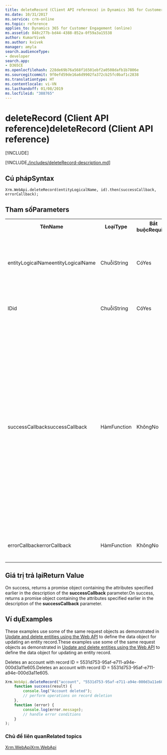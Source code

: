 ```yaml
---
title: deleteRecord (Client API reference) in Dynamics 365 for Customer Engagement| MicrosoftDocs
ms.date: 10/31/2017
ms.service: crm-online
ms.topic: reference
applies_to: Dynamics 365 for Customer Engagement (online)
ms.assetid: 848c277b-bd44-4388-852a-0f59a3a15538
author: KumarVivek
ms.author: kvivek
manager: amyla
search.audienceType:
- developer
search.app:
- D365CE
ms.openlocfilehash: 228de69b76a568f16501ebf2a0508dafb1b7806e
ms.sourcegitcommit: 9f0efd59de16a6d9902fa372cb25fc0baf1c2838
ms.translationtype: HT
ms.contentlocale: vi-VN
ms.lasthandoff: 01/08/2019
ms.locfileid: "388765"
---
```

# <a name="deleterecord-client-api-reference"></a><span data-ttu-id="69d1d-102">deleteRecord (Client API reference)</span><span class="sxs-lookup"><span data-stu-id="69d1d-102">deleteRecord (Client API reference)</span></span>

[!INCLUDE[](../../../../includes/cc_applies_to_update_9_0_0.md)]

[!INCLUDE[./includes/deleteRecord-description.md](./includes/deleteRecord-description.md)] 

## <a name="syntax"></a><span data-ttu-id="69d1d-103">Cú pháp</span><span class="sxs-lookup"><span data-stu-id="69d1d-103">Syntax</span></span>

`Xrm.WebApi.deleteRecord(entityLogicalName, id).then(successCallback, errorCallback);`

## <a name="parameters"></a><span data-ttu-id="69d1d-104">Tham số</span><span class="sxs-lookup"><span data-stu-id="69d1d-104">Parameters</span></span>

<table style="width:100%">
<tr>
<th><span data-ttu-id="69d1d-105">Tên</span><span class="sxs-lookup"><span data-stu-id="69d1d-105">Name</span></span></th>
<th><span data-ttu-id="69d1d-106">Loại</span><span class="sxs-lookup"><span data-stu-id="69d1d-106">Type</span></span></th>
<th><span data-ttu-id="69d1d-107">Bắt buộc</span><span class="sxs-lookup"><span data-stu-id="69d1d-107">Required</span></span></th>
<th><span data-ttu-id="69d1d-108">Mô tả</span><span class="sxs-lookup"><span data-stu-id="69d1d-108">Description</span></span></th>
</tr>
<tr>
<td><span data-ttu-id="69d1d-109">entityLogicalName</span><span class="sxs-lookup"><span data-stu-id="69d1d-109">entityLogicalName</span></span></td>
<td><span data-ttu-id="69d1d-110">Chuỗi</span><span class="sxs-lookup"><span data-stu-id="69d1d-110">String</span></span></td>
<td><span data-ttu-id="69d1d-111">Có</span><span class="sxs-lookup"><span data-stu-id="69d1d-111">Yes</span></span></td>
<td><span data-ttu-id="69d1d-112">The entity logical name of the record you want to delete.</span><span class="sxs-lookup"><span data-stu-id="69d1d-112">The entity logical name of the record you want to delete.</span></span> <span data-ttu-id="69d1d-113">For example: &quot;account&quot;.</span><span class="sxs-lookup"><span data-stu-id="69d1d-113">For example: &quot;account&quot;.</span></span> </td>
</tr>
<tr>
<td><span data-ttu-id="69d1d-114">ID</span><span class="sxs-lookup"><span data-stu-id="69d1d-114">id</span></span></td>
<td><span data-ttu-id="69d1d-115">Chuỗi</span><span class="sxs-lookup"><span data-stu-id="69d1d-115">String</span></span></td>
<td><span data-ttu-id="69d1d-116">Có</span><span class="sxs-lookup"><span data-stu-id="69d1d-116">Yes</span></span></td>
<td><span data-ttu-id="69d1d-117">GUID of the entity record you want to delete.</span><span class="sxs-lookup"><span data-stu-id="69d1d-117">GUID of the entity record you want to delete.</span></span></td>
</tr>
<tr>
<td><span data-ttu-id="69d1d-118">successCallback</span><span class="sxs-lookup"><span data-stu-id="69d1d-118">successCallback</span></span></td>
<td><span data-ttu-id="69d1d-119">Hàm</span><span class="sxs-lookup"><span data-stu-id="69d1d-119">Function</span></span></td>
<td><span data-ttu-id="69d1d-120">Không</span><span class="sxs-lookup"><span data-stu-id="69d1d-120">No</span></span></td>
<td><p><span data-ttu-id="69d1d-121">A function to call when a record is deleted.</span><span class="sxs-lookup"><span data-stu-id="69d1d-121">A function to call when a record is deleted.</span></span> <span data-ttu-id="69d1d-122">An object with the following properties will be passed to identify the deleted record:</span><span class="sxs-lookup"><span data-stu-id="69d1d-122">An object with the following properties will be passed to identify the deleted record:</span></span></p>
<ul>
<li><span data-ttu-id="69d1d-123"><b>entityType</b>: String.</span><span class="sxs-lookup"><span data-stu-id="69d1d-123"><b>entityType</b>: String.</span></span> <span data-ttu-id="69d1d-124">The entity type of the record.</span><span class="sxs-lookup"><span data-stu-id="69d1d-124">The entity type of the record.</span></span></li>
<li><span data-ttu-id="69d1d-125"><b>id</b>: String.</span><span class="sxs-lookup"><span data-stu-id="69d1d-125"><b>id</b>: String.</span></span> <span data-ttu-id="69d1d-126">GUID of the record.</span><span class="sxs-lookup"><span data-stu-id="69d1d-126">GUID of the record.</span></span></li>
<li><span data-ttu-id="69d1d-127"><b>name</b>: String.</span><span class="sxs-lookup"><span data-stu-id="69d1d-127"><b>name</b>: String.</span></span> <span data-ttu-id="69d1d-128">Name of the record.</span><span class="sxs-lookup"><span data-stu-id="69d1d-128">Name of the record.</span></span></li>
</ul></td>
</tr>
<tr>
<td><span data-ttu-id="69d1d-129">errorCallback</span><span class="sxs-lookup"><span data-stu-id="69d1d-129">errorCallback</span></span></td>
<td><span data-ttu-id="69d1d-130">Hàm</span><span class="sxs-lookup"><span data-stu-id="69d1d-130">Function</span></span></td>
<td><span data-ttu-id="69d1d-131">Không</span><span class="sxs-lookup"><span data-stu-id="69d1d-131">No</span></span></td>
<td><span data-ttu-id="69d1d-132">A function to call when the operation fails.</span><span class="sxs-lookup"><span data-stu-id="69d1d-132">A function to call when the operation fails.</span></span></td>
</tr>
</table>

## <a name="return-value"></a><span data-ttu-id="69d1d-133">Giá trị trả lại</span><span class="sxs-lookup"><span data-stu-id="69d1d-133">Return Value</span></span>

<span data-ttu-id="69d1d-134">On success, returns a promise object containing the attributes specified earlier in the description of the **successCallback** parameter.</span><span class="sxs-lookup"><span data-stu-id="69d1d-134">On success, returns a promise object containing the attributes specified earlier in the description of the **successCallback** parameter.</span></span>

## <a name="examples"></a><span data-ttu-id="69d1d-135">Ví dụ</span><span class="sxs-lookup"><span data-stu-id="69d1d-135">Examples</span></span>

<span data-ttu-id="69d1d-136">These examples use some of the same request objects as demonstrated in [Update and delete entities using the Web API](../../../webapi/update-delete-entities-using-web-api.md) to define the data object for updating an entity record.</span><span class="sxs-lookup"><span data-stu-id="69d1d-136">These examples use some of the same request objects as demonstrated in [Update and delete entities using the Web API](../../../webapi/update-delete-entities-using-web-api.md) to define the data object for updating an entity record.</span></span>

<span data-ttu-id="69d1d-137">Deletes an account with record ID = 5531d753-95af-e711-a94e-000d3a11e605.</span><span class="sxs-lookup"><span data-stu-id="69d1d-137">Deletes an account with record ID = 5531d753-95af-e711-a94e-000d3a11e605.</span></span>

```JavaScript
Xrm.WebApi.deleteRecord("account", "5531d753-95af-e711-a94e-000d3a11e605").then(
    function success(result) {
        console.log("Account deleted");
        // perform operations on record deletion
    },
    function (error) {
        console.log(error.message);
        // handle error conditions
    }
);
```
 
### <a name="related-topics"></a><span data-ttu-id="69d1d-138">Chủ đề liên quan</span><span class="sxs-lookup"><span data-stu-id="69d1d-138">Related topics</span></span>

[<span data-ttu-id="69d1d-139">Xrm.WebApi</span><span class="sxs-lookup"><span data-stu-id="69d1d-139">Xrm.WebApi</span></span>](../xrm-webapi.md)





